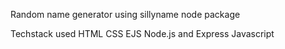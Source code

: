 Random name generator using sillyname node package

Techstack used
HTML
CSS
EJS
Node.js and Express
Javascript
